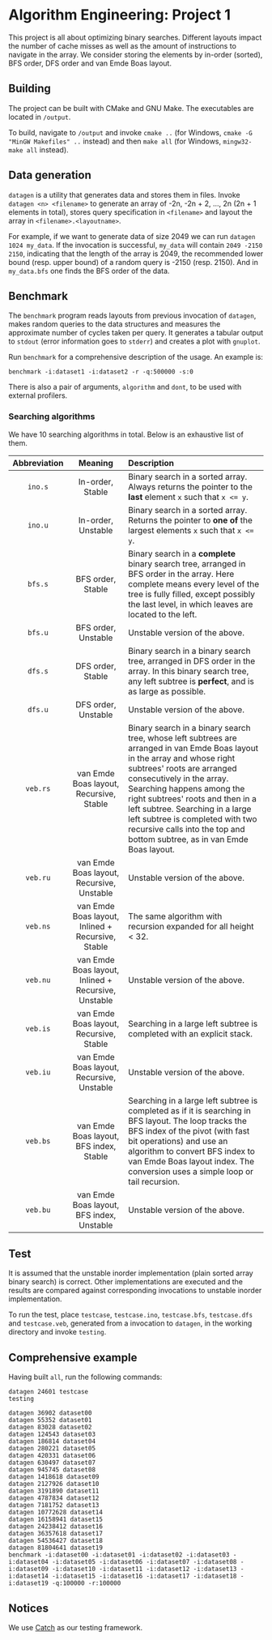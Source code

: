 # Algorithm Engineering: Project 1

This project is all about optimizing binary searches. Different layouts impact the number of cache misses as well as the amount of instructions to navigate in the array. We consider storing the elements by in-order (sorted), BFS order, DFS order and van Emde Boas layout.

## Building
The project can be built with CMake and GNU Make. The executables are located in `/output`.

To build, navigate to `/output` and invoke `cmake ..` (for Windows, `cmake -G "MinGW Makefiles" ..` instead) and then `make all` (for Windows, `mingw32-make all` instead).

## Data generation
`datagen` is a utility that generates data and stores them in files. Invoke `datagen <n> <filename>` to generate an array of -2n, -2n + 2, ..., 2n (2n + 1 elements in total), stores query specification in `<filename>` and layout the array in `<filename>.<layoutname>`.

For example, if we want to generate data of size 2049 we can run `datagen 1024 my_data`. If the invocation is successful, `my_data` will contain `2049 -2150 2150`, indicating that the length of the array is 2049, the recommended lower bound (resp. upper bound) of a random query is -2150 (resp. 2150). And in `my_data.bfs` one finds the BFS order of the data.

## Benchmark
The `benchmark` program reads layouts from previous invocation of `datagen`, makes random queries to the data structures and measures the approximate number of cycles taken per query. It generates a tabular output to `stdout` (error information goes to `stderr`) and creates a plot with `gnuplot`.

Run `benchmark` for a comprehensive description of the usage. An example is:

```
benchmark -i:dataset1 -i:dataset2 -r -q:500000 -s:0
```

There is also a pair of arguments, `algorithm` and `dont`, to be used with external profilers.

### Searching algorithms
We have 10 searching algorithms in total. Below is an exhaustive list of them.

| Abbreviation | Meaning | Description |
| :----------: | :-----: | :---------- |
| `ino.s`      | In-order, Stable | Binary search in a sorted array. Always returns the pointer to the **last** element `x` such that `x <= y`. |
| `ino.u`      | In-order, Unstable | Binary search in a sorted array. Returns the pointer to **one of** the largest elements `x` such that `x <= y`. |
| `bfs.s`      | BFS order, Stable | Binary search in a **complete** binary search tree, arranged in BFS order in the array. Here complete means every level of the tree is fully filled, except possibly the last level, in which leaves are located to the left. |
| `bfs.u`      | BFS order, Unstable | Unstable version of the above. |
| `dfs.s`      | DFS order, Stable | Binary search in a binary search tree, arranged in DFS order in the array. In this binary search tree, any left subtree is **perfect**, and is as large as possible. |
| `dfs.u`      | DFS order, Unstable | Unstable version of the above. |
| `veb.rs`    | van Emde Boas layout, Recursive, Stable | Binary search in a binary search tree, whose left subtrees are arranged in van Emde Boas layout in the array and whose right subtrees' roots are arranged consecutively in the array. Searching happens among the right subtrees' roots and then in a left subtree. Searching in a large left subtree is completed with two recursive calls into the top and bottom subtree, as in van Emde Boas layout. |
| `veb.ru`    | van Emde Boas layout, Recursive, Unstable | Unstable version of the above. |
| `veb.ns`    | van Emde Boas layout, Inlined + Recursive, Stable | The same algorithm with recursion expanded for all height < 32. |
| `veb.nu`    | van Emde Boas layout, Inlined + Recursive, Unstable | Unstable version of the above. |
| `veb.is`    | van Emde Boas layout, Recursive, Stable | Searching in a large left subtree is completed with an explicit stack. |
| `veb.iu`    | van Emde Boas layout, Recursive, Unstable | Unstable version of the above. |
| `veb.bs`    | van Emde Boas layout, BFS index, Stable | Searching in a large left subtree is completed as if it is searching in BFS layout. The loop tracks the BFS index of the pivot (with fast bit operations) and use an algorithm to convert BFS index to van Emde Boas layout index. The conversion uses a simple loop or tail recursion. |
| `veb.bu`    | van Emde Boas layout, BFS index, Unstable | Unstable version of the above. |

## Test
It is assumed that the unstable inorder implementation (plain sorted array binary search) is correct. Other implementations are executed and the results are compared against corresponding invocations to unstable inorder implementation.

To run the test, place `testcase`, `testcase.ino`, `testcase.bfs`, `testcase.dfs` and `testcase.veb`, generated from a invocation to `datagen`, in the working directory and invoke `testing`.

## Comprehensive example
Having built `all`, run the following commands:

```
datagen 24601 testcase
testing

datagen 36902 dataset00
datagen 55352 dataset01
datagen 83028 dataset02
datagen 124543 dataset03
datagen 186814 dataset04
datagen 280221 dataset05
datagen 420331 dataset06
datagen 630497 dataset07
datagen 945745 dataset08
datagen 1418618 dataset09
datagen 2127926 dataset10
datagen 3191890 dataset11
datagen 4787834 dataset12
datagen 7181752 dataset13
datagen 10772628 dataset14
datagen 16158941 dataset15
datagen 24238412 dataset16
datagen 36357618 dataset17
datagen 54536427 dataset18
datagen 81804641 dataset19
benchmark -i:dataset00 -i:dataset01 -i:dataset02 -i:dataset03 -i:dataset04 -i:dataset05 -i:dataset06 -i:dataset07 -i:dataset08 -i:dataset09 -i:dataset10 -i:dataset11 -i:dataset12 -i:dataset13 -i:dataset14 -i:dataset15 -i:dataset16 -i:dataset17 -i:dataset18 -i:dataset19 -q:100000 -r:100000

```

## Notices
We use [Catch](https://github.com/philsquared/Catch) as our testing framework.
